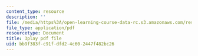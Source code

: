 ```yaml
---
content_type: resource
description: ''
file: /media/https%3A/open-learning-course-data-rc.s3.amazonaws.com/res-cms-501-envisioning-the-graduate-of-the-future-spring-2020/bb9f383fc91fdfd24c602447f482bc26_nEXylN7sRmI.pdf
file_type: application/pdf
resourcetype: Document
title: 3play pdf file
uid: bb9f383f-c91f-dfd2-4c60-2447f482bc26
---
```

